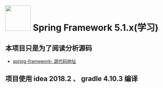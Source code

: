 # <img src="https://spring.io/img/homepage/icon-spring-framework.svg" width="80" height="80"> Spring Framework 5.1.x(学习)

## 本项目只是为了阅读分析源码
* [spring-framework- 源代码地址](https://github.com/spring-projects/spring-framework)

## 项目使用 idea 2018.2 、 gradle 4.10.3 编译